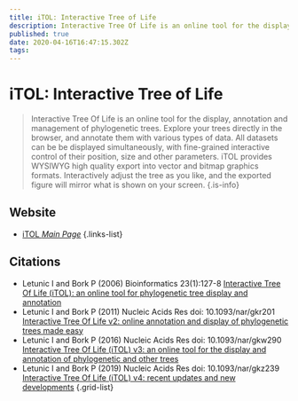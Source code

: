 ```yaml
---
title: iTOL: Interactive Tree of Life
description: Interactive Tree Of Life is an online tool for the display, annotation and management of phylogenetic trees.
published: true
date: 2020-04-16T16:47:15.302Z
tags: 
---
```


# iTOL: Interactive Tree of Life

> Interactive Tree Of Life is an online tool for the display, annotation and management of phylogenetic trees. Explore your trees directly in the browser, and annotate them with various types of data. All datasets can be be displayed simultaneously, with fine-grained interactive control of their position, size and other parameters.
&NewLine;
iTOL provides WYSIWYG high quality export into vector and bitmap graphics formats. Interactively adjust the tree as you like, and the exported figure will mirror what is shown on your screen.
{.is-info}



## Website

- [iTOL *Main Page*](https://itol.embl.de/)
{.links-list}

## Citations

- Letunic I and Bork P (2006) Bioinformatics 23(1):127-8 [Interactive Tree Of Life (iTOL): an online tool for phylogenetic tree display and annotation](https://academic.oup.com/bioinformatics/article/23/1/127/188940)
- Letunic I and Bork P (2011) Nucleic Acids Res doi: 10.1093/nar/gkr201 [Interactive Tree Of Life v2: online annotation and display of phylogenetic trees made easy](https://academic.oup.com/nar/article/39/suppl_2/W475/2505767)
-	Letunic I and Bork P (2016) Nucleic Acids Res doi: 10.1093/nar/gkw290 [Interactive Tree Of Life (iTOL) v3: an online tool for the display and annotation of phylogenetic and other trees](https://academic.oup.com/nar/article/44/W1/W242/2499315)
-	Letunic I and Bork P (2019) Nucleic Acids Res doi: 10.1093/nar/gkz239 [Interactive Tree Of Life (iTOL) v4: recent updates and new developments](https://academic.oup.com/nar/article/47/W1/W256/5424068)
{.grid-list}
